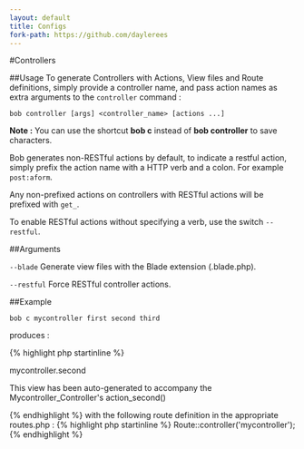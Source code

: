 ```yaml
---
layout: default
title: Configs
fork-path: https://github.com/daylerees
---
```


#Controllers

##Usage
To generate Controllers with Actions, View files and Route definitions, simply provide a controller name, and pass action names as extra arguments to the `controller` command :

	bob controller [args] <controller_name> [actions ...]

<div class="alert alert-info">
<strong>Note :</strong> You can use the shortcut <strong>bob c</strong> instead of <strong>bob controller</strong> to save characters.
</div>

Bob generates non-RESTful actions by default, to indicate a restful action, simply prefix the action name with a HTTP verb and a colon. For example `post:aform`.

Any non-prefixed actions on controllers with RESTful actions will be prefixed with `get_`.

To enable RESTful actions without specifying a verb, use the switch `--restful`.

##Arguments


`--blade` Generate view files with the Blade extension (.blade.php).

`--restful` Force RESTful controller actions.


##Example

	bob c mycontroller first second third

produces :

{% highlight php startinline %}
<?php

class Mycontroller_Controller extends Base_Controller {

	public function action_index()
	{
		// code here..

		return View::make('mycontroller.index');
	}

	public function action_first()
	{
		// code here..

		return View::make('mycontroller.first');
	}

	public function action_second()
	{
		// code here..

		return View::make('mycontroller.second');
	}

	public function action_third()
	{
		// code here..

		return View::make('mycontroller.third');
	}

}
{% endhighlight %}


with the following view created for each action :

{% highlight html startinline %}
<h1>mycontroller.second</h1>

<p>This view has been auto-generated to accompany the Mycontroller_Controller's action_second()</p>
{% endhighlight %}

with the following route definition in the appropriate routes.php :

{% highlight php startinline %}
Route::controller('mycontroller');
{% endhighlight %}